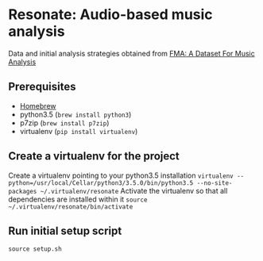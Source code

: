 # Resonate: Audio-based music analysis

Data and initial analysis strategies obtained from [FMA: A Dataset For Music Analysis](https://github.com/mdeff/fma)

## Prerequisites

* [Homebrew](https://brew.sh/)
* python3.5 (`brew install python3`)
* p7zip (`brew install p7zip`)
* virtualenv (`pip install virtualenv`)

## Create a virtualenv for the project

Create a virtualenv pointing to your python3.5 installation
`virtualenv --python=/usr/local/Cellar/python3/3.5.0/bin/python3.5 --no-site-packages ~/.virtualenv/resonate`
Activate the virtualenv so that all dependencies are installed within it
`source ~/.virtualenv/resonate/bin/activate`

## Run initial setup script
`source setup.sh`


